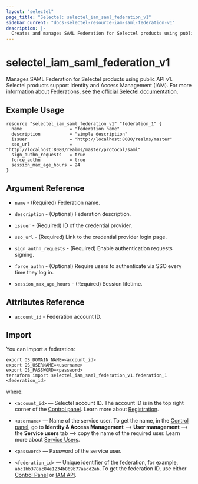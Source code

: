 ```yaml
---
layout: "selectel"
page_title: "Selectel: selectel_iam_saml_federation_v1"
sidebar_current: "docs-selectel-resource-iam-saml-federation-v1"
description: |-
  Creates and manages SAML Federation for Selectel products using public API v1.
---
```


# selectel\_iam\_saml\_federation\_v1

Manages SAML Federation for Selectel products using public API v1.
Selectel products support Identity and Access Management (IAM).
For more information about Federations, see the [official Selectel documentation](https://docs.selectel.ru/en/control-panel-actions/users-and-roles/federations/).

## Example Usage

```hcl
resource "selectel_iam_saml_federation_v1" "federation_1" {
  name                  = "federation name"
  description           = "simple description"
  issuer                = "http://localhost:8080/realms/master"
  sso_url               = "http://localhost:8080/realms/master/protocol/saml"
  sign_authn_requests   = true
  force_authn           = true
  session_max_age_hours = 24
}
```

## Argument Reference

* `name` - (Required) Federation name.

* `description` - (Optional) Federation description.

* `issuer` - (Required) ID of the credential provider.

* `sso_url` - (Required) Link to the credential provider login page.

* `sign_authn_requests` - (Required) Enable authentication requests signing.

* `force_authn` - (Optional) Require users to authenticate via SSO every time they log in.

* `session_max_age_hours` - (Required) Session lifetime.

## Attributes Reference

* `account_id` - Federation account ID.

## Import

You can import a federation:

```shell
export OS_DOMAIN_NAME=<account_id>
export OS_USERNAME=<username>
export OS_PASSWORD=<password>
terraform import selectel_iam_saml_federation_v1.federation_1 <federation_id>
```

where:

* `<account_id>` — Selectel account ID. The account ID is in the top right corner of the [Control panel](https://my.selectel.ru/). Learn more about [Registration](https://docs.selectel.ru/en/control-panel-actions/account/registration/).

* `<username>` — Name of the service user. To get the name, in the [Control panel](https://my.selectel.ru/iam/users_management/users?type=service), go to **Identity & Access Management** ⟶ **User management** ⟶ the **Service users** tab ⟶ copy the name of the required user. Learn more about [Service Users](https://docs.selectel.ru/en/control-panel-actions/users-and-roles/user-types-and-roles/).

* `<password>` — Password of the service user.

* `<federation_id>` — Unique identifier of the federation, for example, `abc1bb378ac84e1234b869b77aadd2ab`. To get the federation ID, use either [Control Panel](https://my.selectel.ru/iam/federations) or [IAM API](https://developers.selectel.ru/docs/control-panel/iam/).
